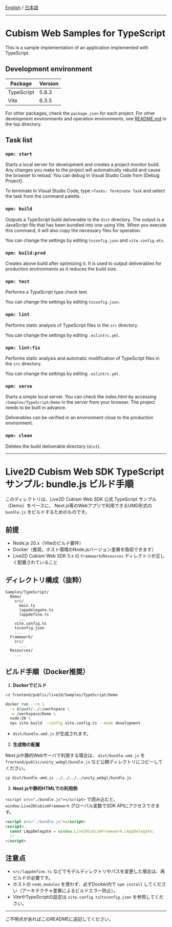 [English](README.md) / [日本語](README.ja.md)

---

# Cubism Web Samples for TypeScript

This is a sample implementation of an application implemented with TypeScript.


## Development environment

| Package | Version |
| --- | --- |
| TypeScript | 5.8.3 |
| Vite | 6.3.5 |

For other packages, check the `package.json` for each project.
For other development environments and operation environments, see [README.md](/README.md) in the top directory.


## Task list

### `npm: start`

Starts a local server for development and creates a project monitor build.
Any changes you make to the project will automatically rebuild and cause the browser to reload.
You can debug in Visual Studio Code from [Debug Project].

To terminate in Visual Studio Code, type `>Tasks: Terminate Task` and select the task from the command palette.

### `npm: build`

Outputs a TypeScript build deliverable to the `dist` directory.
The output is a JavaScript file that has been bundled into one using Vite.
When you execute this command, it will also copy the necessary files for operation.

You can change the settings by editing `tsconfig.json` and `vite.config.mts`.

### `npm: build:prod`

Creates above build after optimizing it.
It is used to output deliverables for production environments as it reduces the build size.

### `npm: test`

Performs a TypeScript type check test.

You can change the settings by editing `tsconfig.json`.

### `npm: lint`

Performs static analysis of TypeScript files in the `src` directory.

You can change the settings by editing `.eslintrc.yml`.

### `npm: lint:fix`

Performs static analysis and automatic modification of TypeScript files in the `src` directory.

You can change the settings by editing `.eslintrc.yml`.

### `npm: serve`

Starts a simple local server.
You can check the index.html by accessing `/Samples/TypeScript/Demo` in the server from your browser.
The project needs to be built in advance.

Deliverables can be verified in an environment close to the production environment.

### `npm: clean`

Deletes the build deliverable directory (`dist`).

---

# Live2D Cubism Web SDK TypeScript サンプル: bundle.js ビルド手順

このディレクトリは、Live2D Cubism Web SDK 公式 TypeScript サンプル（Demo）をベースに、
Next.js等のWebアプリで利用できるUMD形式の `bundle.js` をビルドするためのものです。

## 前提
- Node.js 20.x（Viteのビルド要件）
- Docker（推奨。ホスト環境のNode.jsバージョン差異を吸収できます）
- Live2D Cubism Web SDK 5.x の `Framework`/`Resources` ディレクトリが正しく配置されていること

## ディレクトリ構成（抜粋）

```
Samples/TypeScript/
  Demo/
    src/
      main.ts
      lappdelegate.ts
      lappdefine.ts
      ...
    vite.config.ts
    tsconfig.json
    ...
  Framework/
    src/
      ...
  Resources/
    ...
```

## ビルド手順（Docker推奨）

1. **Dockerでビルド**

```sh
cd frontend/public/live2d/Samples/TypeScript/Demo

docker run --rm \
  -v $(pwd)/../:/workspace \
  -w /workspace/Demo \
  node:20 \
  npx vite build --config vite.config.ts --mode development
```

- `dist/bundle.umd.js` が生成されます。

2. **生成物の配置**

Next.jsや静的Webサーバで利用する場合は、
`dist/bundle.umd.js` を `frontend/public/unity_webgl/bundle.js` など公開ディレクトリにコピーしてください。

```sh
cp dist/bundle.umd.js ../../../../unity_webgl/bundle.js
```

3. **Next.jsや静的HTMLでの利用例**

`<script src="./bundle.js"></script>` で読み込むと、
`window.Live2DCubismFramework` グローバル変数でSDK APIにアクセスできます。

```html
<script src="./bundle.js"></script>
<script>
  const LAppDelegate = window.Live2DCubismFramework.LAppDelegate;
  // ...
</script>
```

## 注意点
- `src/lappdefine.ts` などでモデルディレクトリやパスを変更した場合は、再ビルドが必要です。
- ホストの `node_modules` を使わず、必ずDocker内で `npm install` してください（アーキテクチャ差異によるビルドエラー防止）。
- ViteやTypeScriptの設定は `vite.config.ts`/`tsconfig.json` を参照してください。

---

ご不明点があればこのREADMEに追記してください。
